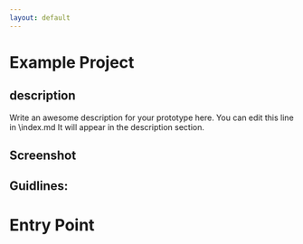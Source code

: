 ```yaml
---
layout: default
---
```


# Example Project

## description

Write an awesome description for your prototype here. You can edit this
line in \index.md It will appear in the description section.

## Screenshot



## Guidlines:

# Entry Point

